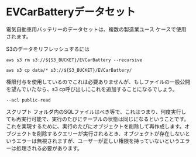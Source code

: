 
# EVCarBatteryデータセット


電気自動車用バッテリーのデータセットは、複数の製造業ユース ケースで使用されます。

S3のデータをリフレッシュするには
```
aws s3 rm s3://${S3_BUCKET}/EVCarBattery --recursive   

aws s3 cp data/* s3://${S3_BUCKET}/EVCarBattery/ 

```
権限付与を使用しているのでこれは必要ありませんが、もしファイルの一般公開を望んでいたなら、s3 cp呼び出しにこれを追加することになるでしょう。
```
--acl public-read    
```


スクリプト フォルダ内のSQLファイルはべき等で、これはつまり、何度実行しても再実行可能で、実行のたびにテーブルの状態は同じになるということです。これを実現するために、実行のたびにオブジェクトを削除して再作成します。オブジェクトを削除するクエリーが実行されるとき、オブジェクトが存在しないというエラーは無視されますが、ユーザーが正しい権限を持っていないというエラーは処理される必要があります。
